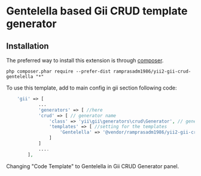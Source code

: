 Gentelella based Gii CRUD template generator
==================

Installation
------------

The preferred way to install this extension is through [composer](http://getcomposer.org/download/).

```
php composer.phar require --prefer-dist ramprasadm1986/yii2-gii-crud-gentelella "*"
```



To use this template, add to main config in gii section following code:

```php
    'gii' => [
            ...
            'generators' => [ //here
            'crud' => [ // generator name
                'class' => 'yii\gii\generators\crud\Generator', // generator class
                'templates' => [ //setting for the templates
                    'Gentelella' => '@vendor/ramprasadm1986/yii2-gii-crud-gentelella/src/gii/templates/crud',
                ]
            ]
            ....
        ],
```
Changing "Code Template" to Gentelella in Gii CRUD Generator panel.
